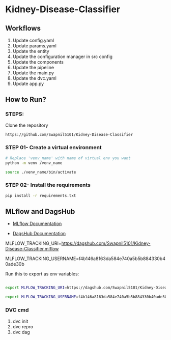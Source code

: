 # Kidney-Disease-Classifier

## Workflows

1. Update config.yaml
2. Update params.yaml
3. Update the entity
4. Update the configuration manager in src config
5. Update the components
6. Update the pipeline 
7. Update the main.py
8. Update the dvc.yaml
9. Update app.py

## How to Run?
### STEPS:

Clone the repository

```bash
https://github.com/Swapnil5101/Kidney-Disease-Classifier
```
### STEP 01- Create a virtual environment

```bash
# Replace 'venv_name' with name of virtual env you want
python -m venv /venv_name
```

```bash
source ./venv_name/bin/activate
```


### STEP 02- Install the requirements
```bash
pip install -r requirements.txt
```

## MLflow and DagsHub

- [MLflow Documentation](https://mlflow.org/docs/latest/index.html)

- [DagsHub Documentation](https://dagshub.com/)



MLFLOW_TRACKING_URI=https://dagshub.com/Swapnil5101/Kidney-Disease-Classifier.mlflow

MLFLOW_TRACKING_USERNAME=f4b146a8163da584e740a5b5b884330b40ade30b


Run this to export as env variables:

```bash

export MLFLOW_TRACKING_URI=https://dagshub.com/Swapnil5101/Kidney-Disease-Classifier.mlflow

export MLFLOW_TRACKING_USERNAME=f4b146a8163da584e740a5b5b884330b40ade30b

```

### DVC cmd

1. dvc init
2. dvc repro
3. dvc dag